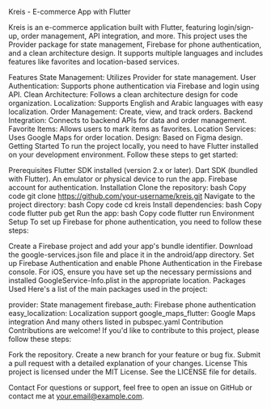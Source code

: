 Kreis - E-commerce App with Flutter
 <!-- Insert your logo or any image representing the project -->

Kreis is an e-commerce application built with Flutter, featuring login/sign-up, order management, API integration, and more. This project uses the Provider package for state management, Firebase for phone authentication, and a clean architecture design. It supports multiple languages and includes features like favorites and location-based services.

Features
State Management: Utilizes Provider for state management.
User Authentication: Supports phone authentication via Firebase and login using API.
Clean Architecture: Follows a clean architecture design for code organization.
Localization: Supports English and Arabic languages with easy localization.
Order Management: Create, view, and track orders.
Backend Integration: Connects to backend APIs for data and order management.
Favorite Items: Allows users to mark items as favorites.
Location Services: Uses Google Maps for order location.
Design: Based on Figma design.
Getting Started
To run the project locally, you need to have Flutter installed on your development environment. Follow these steps to get started:

Prerequisites
Flutter SDK installed (version 2.x or later).
Dart SDK (bundled with Flutter).
An emulator or physical device to run the app.
Firebase account for authentication.
Installation
Clone the repository:
bash
Copy code
git clone https://github.com/your-username/kreis.git
Navigate to the project directory:
bash
Copy code
cd kreis
Install dependencies:
bash
Copy code
flutter pub get
Run the app:
bash
Copy code
flutter run
Environment Setup
To set up Firebase for phone authentication, you need to follow these steps:

Create a Firebase project and add your app's bundle identifier.
Download the google-services.json file and place it in the android/app directory.
Set up Firebase Authentication and enable Phone Authentication in the Firebase console.
For iOS, ensure you have set up the necessary permissions and installed GoogleService-Info.plist in the appropriate location.
Packages Used
Here's a list of the main packages used in the project:

provider: State management
firebase_auth: Firebase phone authentication
easy_localization: Localization support
google_maps_flutter: Google Maps integration
And many others listed in pubspec.yaml
Contribution
Contributions are welcome! If you'd like to contribute to this project, please follow these steps:

Fork the repository.
Create a new branch for your feature or bug fix.
Submit a pull request with a detailed explanation of your changes.
License
This project is licensed under the MIT License. See the LICENSE file for details.

Contact
For questions or support, feel free to open an issue on GitHub or contact me at your.email@example.com.
